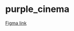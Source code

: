 # purple_cinema
[Figma link](https://www.figma.com/file/G4jOVrMczZ9DmNs9pkftAG/Cinema-App-Dribbble-Shot-%F0%9F%8F%80-Community?node-id=0%3A1)
